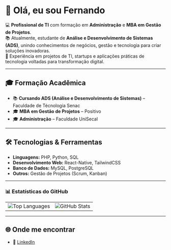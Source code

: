 # 👋 Olá, eu sou Fernando

💻 **Profissional de TI** com formação em **Administração** e **MBA em Gestão de Projetos**.  
📚 Atualmente, estudante de **Análise e Desenvolvimento de Sistemas (ADS)**, unindo conhecimentos de negócios, gestão e tecnologia para criar soluções inovadoras.  
🚀 Experiência em projetos de TI, startups e aplicações práticas de tecnologia voltadas para transformação digital.  

---

## 🎓 Formação Acadêmica
- 📚 **Cursando ADS (Análise e Desenvolvimento de Sistemas)** – Faculdade de Técnologia Senac
- 🎓 **MBA em Gestão de Projetos** – Positivo  
- 🎓 **Administração** – Faculdade UniSecal



---

## 🛠️ Tecnologias & Ferramentas
- **Linguagens:** PHP, Python, SQL  
- **Desenvolvimento Web:** React-Native, TailwindCSS  
- **Banco de Dados:** MySQL, PostgreSQL  
- **Outros:** Gestão de Projetos (Scrum, Kanban)  

---

<h3>📊 Estatísticas do GitHub</h3>

<div align="center">
  <table>
    <tr>
      <td>
        <img src="https://github-readme-stats.vercel.app/api/top-langs/?username=FernandoGois47&layout=compact&theme=tokyonight&cache_seconds=1800" alt="Top Languages" />
      </td>
      <td>
        <img src="https://github-readme-stats.vercel.app/api?username=FernandoGois47&show_icons=true&theme=tokyonight&cache_seconds=1800" alt="GitHub Stats" />
      </td>
    </tr>
  </table>
</div>


----

## 🌐 Onde me encontrar
- 💼 [LinkedIn](https://www.linkedin.com/in/fernando-de-gois/)  
